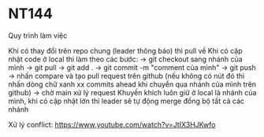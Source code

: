 # NT144
Quy trình làm việc

  Khi có thay đổi trên repo chung (leader thông báo) thì pull về
  Khi có cập nhật code ở local thì làm theo các bước: 
    -> git checkout sang nhánh của mình 
    -> git pull 
    -> git add .
    -> git commit -m "comment của mình"
    -> git push 
    -> nhấn compare và tạo pull request trên github (nếu không có nút đó thì nhấn dòng chữ xanh xx commits ahead khi chuyển qua nhánh của mình trên github) 
    -> chờ main xử lý request
  Khuyến khích luôn giữ ở local là nhánh của mình, khi có cập nhật lớn thì leader sẽ tự động merge đồng bộ tất cả các nhánh
  
Xử lý conflict:
https://www.youtube.com/watch?v=JtIX3HJKwfo
